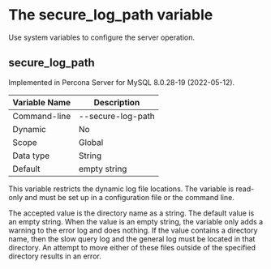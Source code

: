 # The secure_log_path variable

Use system variables to configure the server operation.

## secure_log_path

Implemented in Percona Server for MySQL 8.0.28-19 (2022-05-12).

| Variable Name | Description       |
|---------------|-------------------|
| Command-line  | --secure-log-path |
| Dynamic       | No                |
| Scope         | Global            |
| Data type     | String            |
| Default       | empty string      |

This variable restricts the dynamic log file locations. The variable is read-only and must be set up in a configuration file or the command line.

The accepted value is the directory name as a string. The default value is an empty string. When the value is an empty string, the variable only adds a warning to the error log and does nothing. If the value contains a directory name, then the slow query log and the general log must be located in that directory. An attempt to move either of these files outside of the specified directory results in an error.
